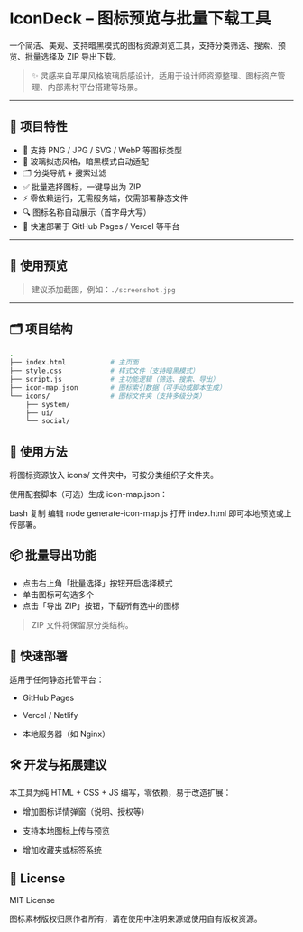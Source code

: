 # IconDeck – 图标预览与批量下载工具

一个简洁、美观、支持暗黑模式的图标资源浏览工具，支持分类筛选、搜索、预览、批量选择及 ZIP 导出下载。

> ✨ 灵感来自苹果风格玻璃质感设计，适用于设计师资源整理、图标资产管理、内部素材平台搭建等场景。

---

## 🔧 项目特性

- 🌈 支持 PNG / JPG / SVG / WebP 等图标类型
- 🎨 玻璃拟态风格，暗黑模式自动适配
- 🗂️ 分类导航 + 搜索过滤
- ✅ 批量选择图标，一键导出为 ZIP
- ⚡ 零依赖运行，无需服务端，仅需部署静态文件
- 🔍 图标名称自动展示（首字母大写）
- 🚀 快速部署于 GitHub Pages / Vercel 等平台

---

## 📸 使用预览

> 建议添加截图，例如：`./screenshot.jpg`

---

## 🗂️ 项目结构

```bash
.
├── index.html           # 主页面
├── style.css            # 样式文件（支持暗黑模式）
├── script.js            # 主功能逻辑（筛选、搜索、导出）
├── icon-map.json        # 图标索引数据（可手动或脚本生成）
└── icons/               # 图标文件夹（支持多级分类）
    ├── system/
    ├── ui/
    └── social/

```

## 🧰 使用方法

将图标资源放入 icons/ 文件夹中，可按分类组织子文件夹。

使用配套脚本（可选）生成 icon-map.json：

bash
复制
编辑
node generate-icon-map.js
打开 index.html 即可本地预览或上传部署。

## 📦 批量导出功能

- 点击右上角「批量选择」按钮开启选择模式
- 单击图标可勾选多个
- 点击「导出 ZIP」按钮，下载所有选中的图标
> ZIP 文件将保留原分类结构。

## 🚀 快速部署
适用于任何静态托管平台：

- GitHub Pages

- Vercel / Netlify

- 本地服务器（如 Nginx）

## 🛠 开发与拓展建议

本工具为纯 HTML + CSS + JS 编写，零依赖，易于改造扩展：

 - 增加图标详情弹窗（说明、授权等）

 - 支持本地图标上传与预览

 - 增加收藏夹或标签系统

## 📄 License
MIT License

图标素材版权归原作者所有，请在使用中注明来源或使用自有版权资源。
